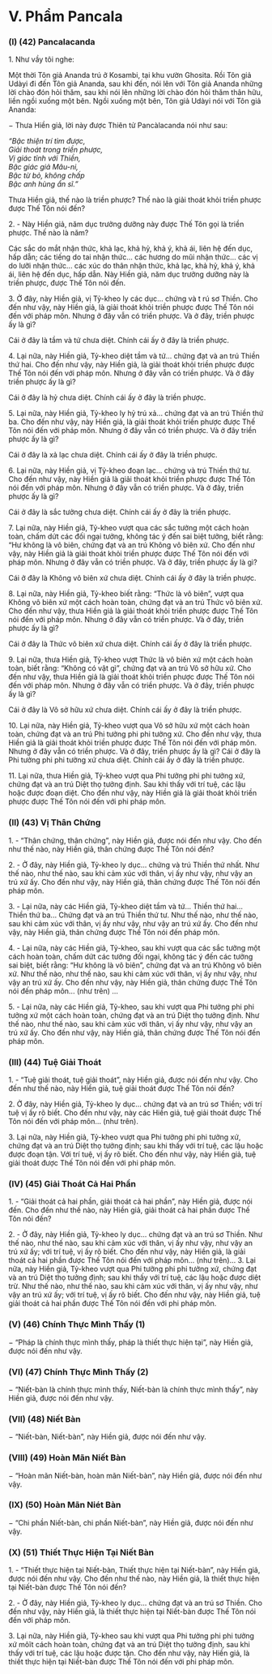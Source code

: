 # V. Phẩm Pancala

### (I) (42) Pancalacanda

1\. Như vầy tôi nghe:

Một thời Tôn giả Ananda trú ở Kosambi, tại khu vườn Ghosita. Rồi Tôn giả Udàyi đi đến Tôn giả
Ananda, sau khi đến, nói lên với Tôn giả Ananda những lời chào đón hỏi thăm, sau khi nói lên những lời
chào đón hỏi thăm thân hữu, liền ngồi xuống một bên. Ngồi xuống một bên, Tôn giả Udàyi nói với Tôn
giả Ananda:

− Thưa Hiền giả, lời này được Thiên tử Pancàlacanda nói như sau:

_“Bậc thiện trí tìm được,_\
_Giải thoát trong triền phược,_\
_Vị giác tỉnh với Thiền,_\
_Bậc giác giả Mâu-ni,_\
_Bậc từ bỏ, không chấp_\
_Bậc anh hùng ẩn sĩ.”_

Thưa Hiền giả, thế nào là triền phược? Thế nào là giải thoát khỏi triền phược được Thế Tôn nói đến?

2\. - Này Hiền giả, năm dục trưởng dưỡng này được Thế Tôn gọi là triền phược. Thế nào là năm?

Các sắc do mắt nhận thức, khả lạc, khả hỷ, khả ý, khả ái, liên hệ đến dục, hấp dẫn; các tiếng do tai nhận
thức... các hương do mũi nhận thức... các vị do lưỡi nhận thức... các xúc do thân nhận thức, khả lạc, khả
hỷ, khả ý, khả ái, liên hệ đến dục, hấp dẫn.
Này Hiền giả, năm dục trưởng dưỡng này là triền phược, được Thế Tôn nói đến.

3\. Ở đây, này Hiền giả, vị Tỷ-kheo ly các dục... chứng và t rú sơ Thiền. Cho đến như vậy, này Hiền giả,
là giải thoát khỏi triền phược được Thế Tôn nói đến với pháp môn. Nhưng ở đây vẫn có triền phược. Và
ở đây, triền phược ấy là gì?

Cái ở đây là tầm và tứ chưa diệt. Chính cái ấy ở đây là triền phược.

4\. Lại nữa, này Hiền giả, Tỷ-kheo diệt tầm và tứ... chứng đạt và an trú Thiền thứ hai. Cho đến như vậy,
này Hiền giả, là giải thoát khỏi triền phược được Thế Tôn nói đến với pháp môn. Nhưng ở đây vẫn có
triền phược. Và ở đây triền phược ấy là gì?

Cái ở đây là hỷ chưa diệt. Chính cái ấy ở đây là triền phược.

5\. Lại nữa, này Hiền giả, Tỷ-kheo ly hỷ trú xả... chứng đạt và an trú Thiền thứ ba. Cho đến như vậy, này
Hiền giả, là giải thoát khỏi triền phược được Thế Tôn nói đến với pháp môn. Nhưng ở đây vẫn có triền
phược. Và ở đây triền phược ấy là gì?

Cái ở đây là xả lạc chưa diệt. Chính cái ấy ở đây là triền phược.

6\. Lại nữa, này Hiền giả, vị Tỷ-kheo đoạn lạc... chứng và trú Thiền thứ tư. Cho đến như vậy, này Hiền
giả là giải thoát khỏi triền phược được Thế Tôn nói đến với pháp môn. Nhưng ở đây vẫn có triền phược.
Và ở đây, triền phược ấy là gì?

Cái ở đây là sắc tưởng chưa diệt. Chính cái ấy ở đây là triền phược.

7\. Lại nữa, này Hiền giả, Tỷ-kheo vượt qua các sắc tưởng một cách hoàn toàn, chấm dứt các đối ngại
tưởng, không tác ý đến sai biệt tưởng, biết rằng: “Hư không là vô biên, chứng đạt và an trú Không vô
biên xứ. Cho đến như vậy, này Hiền giả là giải thoát khỏi triền phược được Thế Tôn nói đến với pháp
môn. Nhưng ở đây vẫn có triền phược. Và ở đây, triền phược ấy là gì?

Cái ở đây là Không vô biên xứ chưa diệt. Chính cái ấy ở đây là triền phược.

8\. Lại nữa, này Hiền giả, Tỷ-kheo biết rằng: “Thức là vô biên”, vượt qua Không vô biên xứ một cách
hoàn toàn, chứng đạt và an trú Thức vô biên xứ. Cho đến như vậy, thưa Hiền giả là giải thoát khỏi triền
phược được Thế Tôn nói đến với pháp môn. Nhưng ở đây vẫn có triền phược. Và ở đây, triền phược ấy
là gì?

Cái ở đây là Thức vô biên xứ chưa diệt. Chính cái ấy ở đây là triền phược.

9\. Lại nữa, thưa Hiền giả, Tỷ-kheo vượt Thức là vô biên xứ một cách hoàn toàn, biết rằng: “Không có
vật gì”, chứng đạt và an trú Vô sở hữu xứ. Cho đến như vậy, thưa Hiền giả là giải thoát khỏi triền phược
được Thế Tôn nói đến với pháp môn. Nhưng ở đây vẫn có triền phược. Và ở đây, triền phược ấy là gì?

Cái ở đây là Vô sở hữu xứ chưa diệt. Chính cái ấy ở đây là triền phược.

10\. Lại nữa, này Hiền giả, Tỷ-kheo vượt qua Vô sở hữu xứ một cách hoàn toàn, chứng đạt và an trú Phi
tưởng phi phi tưởng xứ. Cho đến như vậy, thưa Hiền giả là giải thoát khỏi triền phược được Thế Tôn nói
đến với pháp môn. Nhưng ở đây vẫn có triền phược. Và ở đây, triền phược ấy là gì?
Cái ở đây là Phi tưởng phi phi tưởng xứ chưa diệt. Chính cái ấy ở đây là triền phược.

11\. Lại nữa, thưa Hiền giả, Tỷ-kheo vượt qua Phi tưởng phi phi tưởng xứ, chứng đạt và an trú Diệt thọ
tưởng định. Sau khi thấy với trí tuệ, các lậu hoặc được đoạn diệt. Cho đến như vậy, này Hiền giả là giải
thoát khỏi triền phược được Thế Tôn nói đến với phi pháp môn.

<!--pg-->
### (II) (43) Vị Thân Chứng

1\. - “Thân chứng, thân chứng”, này Hiền giả, được nói đến như vậy. Cho đến như thế nào, này Hiền giả,
thân chứng được Thế Tôn nói đến?

2\. - Ở đây, này Hiền giả, Tỷ-kheo ly dục... chứng và trú Thiền thứ nhất. Như thế nào, như thế nào, sau
khi cảm xúc với thân, vị ấy như vậy, như vậy an trú xứ ấy. Cho đến như vậy, này Hiền giả, thân chứng
được Thế Tôn nói đến pháp môn.

3\. - Lại nữa, này các Hiền giả, Tỷ-kheo diệt tầm và tứ... Thiền thứ hai... Thiền thứ ba... Chứng đạt và an
trú Thiền thứ tư. Như thế nào, như thế nào, sau khi cảm xúc với thân, vị ấy như vậy, như vậy an trú xứ
ấy. Cho đến như vậy, này Hiền giả, thân chứng được Thế Tôn nói đến pháp môn.

4\. - Lại nữa, này các Hiền giả, Tỷ-kheo, sau khi vượt qua các sắc tưởng một cách hoàn toàn, chấm dứt
các tưởng đối ngại, không tác ý đến các tưởng sai biệt, biết rằng: “Hư không là vô biên”, chứng đạt và
an trú Không vô biên xứ. Như thế nào, như thế nào, sau khi cảm xúc với thân, vị ấy như vậy, như vậy an
trú xứ ấy. Cho đến như vậy, này Hiền giả, thân chứng được Thế Tôn nói đến pháp môn... (như trên) ...

5\. - Lại nữa, này các Hiền giả, Tỷ-kheo, sau khi vượt qua Phi tưởng phi phi tưởng xứ một cách hoàn
toàn, chứng đạt và an trú Diệt thọ tưởng định. Như thế nào, như thế nào, sau khi cảm xúc với thân, vị ấy
như vậy, như vậy an trú xứ ấy. Cho đến như vậy, này Hiền giả, thân chứng được Thế Tôn nói đến pháp
môn.

<!--pg-->
### (III) (44) Tuệ Giải Thoát

1\. - “Tuệ giải thoát, tuệ giải thoát”, này Hiền giả, được nói đến như vậy. Cho đến như thế nào, này Hiền
giả, tuệ giải thoát được Thế Tôn nói đến?

2\. Ở đây, này Hiền giả, Tỷ-kheo ly dục... chứng đạt và an trú sơ Thiền; với trí tuệ vị ấy rõ biết. Cho đến
như vậy, này các Hiền giả, tuệ giải thoát được Thế Tôn nói đến với pháp môn... (như trên).

3\. Lại nữa, này Hiền giả, Tỷ-kheo vượt qua Phi tưởng phi phi tưởng xứ, chứng đạt và an trú Diệt thọ
tưởng định; sau khi thấy với trí tuệ, các lậu hoặc được đoạn tận. Với trí tuệ, vị ấy rõ biết. Cho đến như
vậy, này Hiền giả, tuệ giải thoát được Thế Tôn nói đến với phi pháp môn.

<!--pg-->
### (IV) (45) Giải Thoát Cả Hai Phần

1\. - “Giải thoát cả hai phần, giải thoát cả hai phần”, này Hiền giả, được nói đến. Cho đến như thế nào,
này Hiền giả, giải thoát cả hai phần được Thế Tôn nói đến?

2\. - Ở đây, này Hiền giả, Tỷ-kheo ly dục... chứng đạt và an trú sơ Thiền. Như thế nào, như thế nào, sau
khi cảm xúc với thân, vị ấy như vậy, như vậy an trú xứ ấy; với trí tuệ, vị ấy rõ biết. Cho đến như vậy,
này Hiền giả, là giải thoát cả hai phần được Thế Tôn nói đến với pháp môn... (như trên)...
3\. Lại nữa, này Hiền giả, Tỷ-kheo vượt qua Phi tưởng phi phi tưởng xứ, chứng đạt và an trú Diệt thọ
tưởng định; sau khi thấy với trí tuệ, các lậu hoặc được diệt trừ. Như thế nào, như thế nào, sau khi cảm
xúc với thân, vị ấy như vậy, như vậy an trú xứ ấy; với trí tuệ, vị ấy rõ biết. Cho đến như vậy, này Hiền
giả, tuệ giải thoát cả hai phần được Thế Tôn nói đến với phi pháp môn.

<!--pg-->
### (V) (46) Chính Thực Mình Thấy (1)

− “Pháp là chính thực mình thấy, pháp là thiết thực hiện tại”, này Hiền giả, được nói đến như vậy.

<!--pg-->
### (VI) (47) Chính Thực Mình Thấy (2)

− “Niết-bàn là chính thực mình thấy, Niết-bàn là chính thực mình thấy”, này Hiền giả, được nói đến như
vậy.

<!--pg-->
### (VII) (48) Niết Bàn

− “Niết-bàn, Niết-bàn”, này Hiền giả, được nói đến như vậy.

<!--pg-->
### (VIII) (49) Hoàn Mãn Niết Bàn

− “Hoàn mãn Niết-bàn, hoàn mãn Niết-bàn”, này Hiền giả, được nói đến như vậy.

<!--pg-->
### (IX) (50) Hoàn Mãn Niét Bàn

− “Chi phần Niết-bàn, chi phần Niết-bàn”, này Hiền giả, được nói đến như vậy.

<!--pg-->
### (X) (51) Thiết Thực Hiện Tại Niết Bàn

1\. - “Thiết thực hiện tại Niết-bàn, Thiết thực hiện tại Niết-bàn”, này Hiền giả, được nói đến như vậy.
Cho đến như thế nào, này Hiền giả, là thiết thực hiện tại Niết-bàn được Thế Tôn nói đến?

2\. - Ở đây, này Hiền giả, Tỷ-kheo ly dục... chứng đạt và an trú sơ Thiền. Cho đến như vậy, này Hiền giả,
là thiết thực hiện tại Niết-bàn được Thế Tôn nói đến với pháp môn.

3\. Lại nữa, này Hiền giả, Tỷ-kheo sau khi vượt qua Phi tưởng phi phi tưởng xứ môĩt cách hoàn toàn,
chứng đạt và an trú Diệt thọ tưởng định, sau khi thấy với trí tuệ, các lậu hoặc được tận. Cho đến như
vậy, này Hiền giả, là thiết thực hiện tại Niết-bàn được Thế Tôn nói đến với phi pháp môn.

